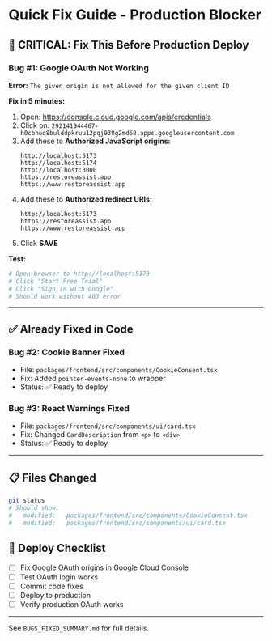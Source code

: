 # Quick Fix Guide - Production Blocker

## 🚨 CRITICAL: Fix This Before Production Deploy

### Bug #1: Google OAuth Not Working

**Error:** `The given origin is not allowed for the given client ID`

**Fix in 5 minutes:**

1. Open: https://console.cloud.google.com/apis/credentials
2. Click on: `292141944467-h0cbhuq8bulddpkruu12pqj938g2md68.apps.googleusercontent.com`
3. Add these to **Authorized JavaScript origins:**
   ```
   http://localhost:5173
   http://localhost:5174
   http://localhost:3000
   https://restoreassist.app
   https://www.restoreassist.app
   ```
4. Add these to **Authorized redirect URIs:**
   ```
   http://localhost:5173
   https://restoreassist.app
   https://www.restoreassist.app
   ```
5. Click **SAVE**

**Test:**
```bash
# Open browser to http://localhost:5173
# Click "Start Free Trial"
# Click "Sign in with Google"
# Should work without 403 error
```

---

## ✅ Already Fixed in Code

### Bug #2: Cookie Banner Fixed
- File: `packages/frontend/src/components/CookieConsent.tsx`
- Fix: Added `pointer-events-none` to wrapper
- Status: ✅ Ready to deploy

### Bug #3: React Warnings Fixed
- File: `packages/frontend/src/components/ui/card.tsx`
- Fix: Changed `CardDescription` from `<p>` to `<div>`
- Status: ✅ Ready to deploy

---

## 📋 Files Changed

```bash
git status
# Should show:
#   modified:   packages/frontend/src/components/CookieConsent.tsx
#   modified:   packages/frontend/src/components/ui/card.tsx
```

## 🚀 Deploy Checklist

- [ ] Fix Google OAuth origins in Google Cloud Console
- [ ] Test OAuth login works
- [ ] Commit code fixes
- [ ] Deploy to production
- [ ] Verify production OAuth works

---

See `BUGS_FIXED_SUMMARY.md` for full details.
